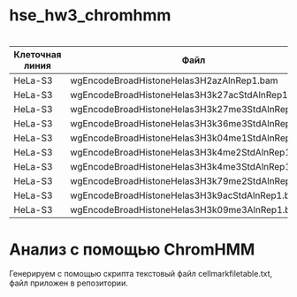 # hse_hw3_chromhmm
#
|**Клеточная линия**|**Файл**|**Метка**|**Контроль**|
|-|-|-|-|
|HeLa-S3|wgEncodeBroadHistoneHelas3H2azAlnRep1.bam|H2afz|Helas3Control.bam|
|HeLa-S3|wgEncodeBroadHistoneHelas3H3k27acStdAlnRep1.bam|H3k27ac|Helas3Control.bam|
|HeLa-S3|wgEncodeBroadHistoneHelas3H3k27me3StdAlnRep1.bam|H3k27me3|Helas3Control.bam|
|HeLa-S3|wgEncodeBroadHistoneHelas3H3k36me3StdAlnRep1.bam|H3k36me3|Helas3Control.bam|
|HeLa-S3|wgEncodeBroadHistoneHelas3H3k04me1StdAlnRep1.bam|H3k04me1|Helas3Control.bam|
|HeLa-S3|wgEncodeBroadHistoneHelas3H3k4me2StdAlnRep1.bam|H3k4me2|Helas3Control.bam|
|HeLa-S3|wgEncodeBroadHistoneHelas3H3k4me3StdAlnRep1.bam|H3k4me3|Helas3Control.bam|
|HeLa-S3|wgEncodeBroadHistoneHelas3H3k79me2StdAlnRep1.bam|H3k79me2|Helas3Control.bam|
|HeLa-S3|wgEncodeBroadHistoneHelas3H3k9acStdAlnRep1.bam|H3k9ac|Helas3Control.bam|
|HeLa-S3|wgEncodeBroadHistoneHelas3H3k09me3AlnRep1.bam|H3k09me3|Helas3Control.bam|
# Aнализ с помощью ChromHMM
Генерируем с помощью скрипта текстовый файл cellmarkfiletable.txt, файл приложен в репозитории.


